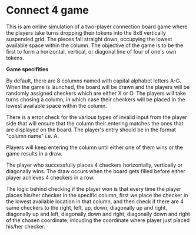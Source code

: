 # Connect 4 game

This is am online simulation of a two-player connection board game where the players take turns dropping their tokens into the 8x8 vertically suspended grid. The pieces fall straight down, occupying the lowest available space within the column. The objective of the game is to be the first to form a horizontal, vertical, or diagonal line of four of one's own tokens.

**Game specifities**

By default, there are 8 columns named with capital alphabet letters A-G. When the game is launched, the board will be drawn and the players will be randomly assigned checkers which are either X or O. The players will take turns chosing a column, in which case their checkers will be placed in the lowest available space within the column. 

There is a error check for the various types of invalid input from the player side that will ensure that the column their entering matches the ones that are displayed on the board. The player's entry should be in the format "column name" i.e. A.

Players will keep entering the column until either one of them wins or the game results in a draw.

The player who successfully places 4 checkers horizontally, vertically or diagonally wins. The draw occurs when the board gets filled before either player achieves 4 checkers in a row.

The logic behind checking if the player won is that every time the player places his/her checker in the specific column, first we place the checker in the lowest available location in that column, and then check if there are 4 same checkers to the right, left, up, down, diagonally up and right, diagonally up and left, diagonally down and right, diagonally down and right of the chosen coordinate, inlcuding the coordinate where player just placed his/her checker.
